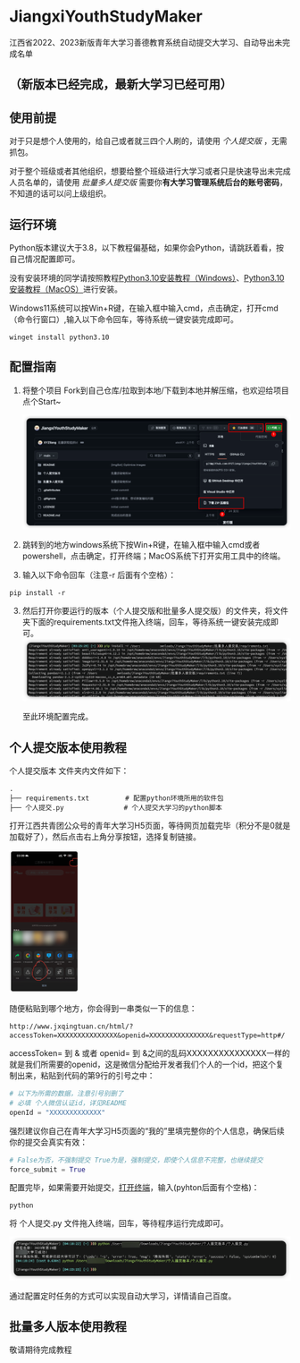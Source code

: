 # JiangxiYouthStudyMaker

江西省2022、2023新版青年大学习善德教育系统自动提交大学习、自动导出未完成名单

## （新版本已经完成，最新大学习已经可用）

## 使用前提

对于只是想个人使用的，给自己或者就三四个人刷的，请使用 *个人提交版* ，无需抓包。

对于整个班级或者其他组织，想要给整个班级进行大学习或者只是快速导出未完成人员名单的，请使用 *批量多人提交版* 需要你**有大学习管理系统后台的账号密码**，不知道的话可以问上级组织。

## 运行环境

Python版本建议大于3.8，以下教程偏基础，如果你会Python，请跳跃着看，按自己情况配置即可。

没有安装环境的同学请按照教程[Python3.10安装教程（Windows）](https://blog.csdn.net/qq_47574956/article/details/130901233)、[Python3.10安装教程（MacOS）](https://blog.csdn.net/qq_18108159/article/details/130557770)进行安装。

Windows11系统可以按Win+R键，在输入框中输入cmd，点击确定，打开cmd（命令行窗口）,输入以下命令回车，等待系统一键安装完成即可。
```shell
winget install python3.10
```


## 配置指南

1. 将整个项目 Fork到自己仓库/拉取到本地/下载到本地并解压缩，也欢迎给项目点个Start~

    ![img1](readmeImages/img1.png)

2. <span id="terminal">跳转到的地方windows系统下按Win+R键，在输入框中输入cmd或者powershell，点击确定，打开终端；MacOS系统下打开实用工具中的终端。</span>

3. 输入以下命令回车（注意-r 后面有个空格）：

```shell
pip install -r 
```

3. 然后打开你要运行的版本（个人提交版和批量多人提交版）的文件夹，将文件夹下面的requirements.txt文件拖入终端，回车，等待系统一键安装完成即可。
   ![img.png](readmeImages/img2.png)

   至此环境配置完成。

## 个人提交版本使用教程

个人提交版本 文件夹内文件如下：

```shell
.
├── requirements.txt         # 配置python环境所用的软件包
├── 个人提交.py               # 个人提交大学习的python脚本
```

打开江西共青团公众号的青年大学习H5页面，等待网页加载完毕（积分不是0就是加载好了），然后点击右上角分享按钮，选择复制链接。

<img src="readmeImages/img3.png" alt="img3" style="zoom:25%;" />

随便粘贴到哪个地方，你会得到一串类似一下的信息：

```
http://www.jxqingtuan.cn/html/?accessToken=XXXXXXXXXXXXXXX&openid=XXXXXXXXXXXXXXX&requestType=http#/
```

accessToken= 到 & 或者 openid= 到 &之间的乱码XXXXXXXXXXXXXXX一样的就是我们所需要的openid，这是微信分配给开发者我们个人的一个id，把这个复制出来，粘贴到代码的第9行的引号之中：

```python
# 以下为所需的数据，注意引号别删了
# 必填 个人微信认证id，详见README
openId = "XXXXXXXXXXXXX"
```

强烈建议你自己在青年大学习H5页面的“我的”里填完整你的个人信息，确保后续你的提交会真实有效：

```python
# False为否，不强制提交 True为是，强制提交，即使个人信息不完整，也继续提交
force_submit = True
```

配置完毕，如果需要开始提交，[打开终端](#terminal)，输入(pyhton后面有个空格)：

```shell
python 
```

将 个人提交.py 文件拖入终端，回车，等待程序运行完成即可。

![img4](readmeImages/img4.png)

通过配置定时任务的方式可以实现自动大学习，详情请自己百度。

## 批量多人版本使用教程

敬请期待完成教程

